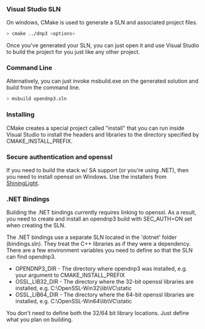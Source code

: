 ### Visual Studio SLN

On windows, CMake is used to generate a SLN and associated project files.

```sh
> cmake ../dnp3 <options>
```

Once you've generated your SLN, you can just open it and use Visual Studio to build the project for you just like any other project.

### Command Line

Alternatively, you can just invoke msbuild.exe on the generated solution and build from the command line.

```sh
> msbuild opendnp3.sln
```

### Installing

CMake creates a special project called "install" that you can run inside Visual Studio to install the headers and libraries to 
the directory specified by CMAKE_INSTALL_PREFIX.

### Secure authentication and openssl

If you need to build the stack w/ SA support (or you're using .NET), then you need to install openssl on Windows.  Use the installers
from [ShiningLight](https://slproweb.com/products/Win32OpenSSL.html).

### .NET Bindings

Building the .NET bindings currently requires linking to openssl. As a result, you need to create and install an opendnp3 build 
with SEC_AUTH=ON set when creating the SLN.

The .NET bindings use a separate SLN located in the 'dotnet' folder (bindings.sln). They treat the C++ libraries as if they were a dependency. There are a few environment variables you need to define so that the SLN can find opendnp3.

* OPENDNP3_DIR - The directory where opendnp3 was installed, e.g. your argument to CMAKE_INSTALL_PREFIX
* OSSL_LIB32_DIR - The directory where the 32-bit openssl libraries are installed, e.g. C:\OpenSSL-Win32\lib\VC\static
* OSSL_LIB64_DIR - The directory where the 64-bit openssl libraries are installed, e.g. C:\OpenSSL-Win64\lib\VC\static

You don't need to define both the 32/64 bit library locations. Just define what you plan on building.


